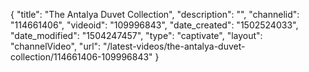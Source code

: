 {
    "title": "The Antalya Duvet Collection",
    "description": "",
    "channelid": "114661406",
    "videoid": "109996843",
    "date_created": "1502524033",
    "date_modified": "1504247457",
    "type": "captivate",
    "layout": "channelVideo",
    "url": "\/latest-videos\/the-antalya-duvet-collection\/114661406-109996843"
}